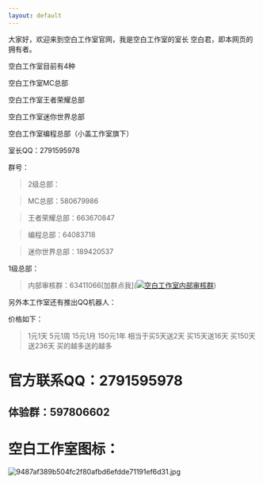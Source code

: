 ```yaml
---
layout: default
---
```


大家好，欢迎来到空白工作室官网，我是空白工作室的室长 空白君，即本网页的拥有者。

空白工作室目前有4种

空白工作室MC总部

空白工作室王者荣耀总部

空白工作室迷你世界总部

空白工作室编程总部（小盖工作室旗下）

室长QQ：2791595978

群号：
>2级总部：

>MC总部：580679986

>王者荣耀总部：663670847

>编程总部：64083718

>迷你世界总部：189420537

1级总部：
>内部审核群：63411066[加群点我](<a target="_blank" href="//shang.qq.com/wpa/qunwpa?idkey=c589c7481930e9498e01e0f6ba037c9b469ed0dda725149d6dcf4d7b1001b17b"><img border="0" src="//pub.idqqimg.com/wpa/images/group.png" alt="空白工作室内部审核群" title="空白工作室内部审核群"></a>)


另外本工作室还有推出QQ机器人：

价格如下：
>1元1天
>5元1周
>15元1月
>150元1年
>相当于买5天送2天 买15天送16天 买150天送236天
>买的越多送的越多

# 官方联系QQ：2791595978

## 体验群：597806602

# 空白工作室图标：
![9487af389b504fc2f80afbd6efdde71191ef6d31.jpg](http://imgsrc.baidu.com/forum/pic/item/9487af389b504fc2f80afbd6efdde71191ef6d31.jpg)
